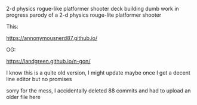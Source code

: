 2-d physics rogue-like platformer shooter deck building dumb work in progress parody of a 2-d physics rouge-lite platformer shooter

This:

https://annonymousnerd87.github.io/

OG:

https://landgreen.github.io/n-gon/


I know this is a quite old version, I might update maybe once I get a decent line editor but no promises

sorry for the mess, I accidentally deleted 88 commits and had to upload an older file here
